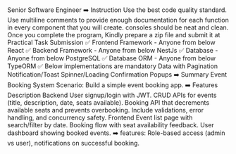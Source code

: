 Senior Software Engineer
➡️ Instruction
Use the best code quality standard.
Use multiline comments to provide enough documentation for each function in every component that you will create.
consoles should be neat and clean.
Once you complete the program, Kindly prepare a zip file and submit it at Practical Task Submission
✅ Frontend Framework - Anyone from below
React
✅ Backend Framework - Anyone from below
NestJs
✅ Database - Anyone from below
PostgreSQL
✅ Database ORM - Anyone from below
TypeORM
✅ Below implementations are mandatory
Data with Pagination
Notification/Toast
Spinner/Loading
Confirmation Popups
➡️ Summary
Event Booking System
Scenario: Build a simple event booking app.
➡️ Features Description
Backend
User signup/login with JWT.
CRUD APIs for events (title, description, date, seats available).
Booking API that decrements available seats and prevents overbooking.
Include validations, error handling, and concurrency safety.
Frontend
Event list page with search/filter by date.
Booking flow with seat availability feedback.
User dashboard showing booked events.
➡️ features: Role-based access (admin vs user), notifications on successful booking.
